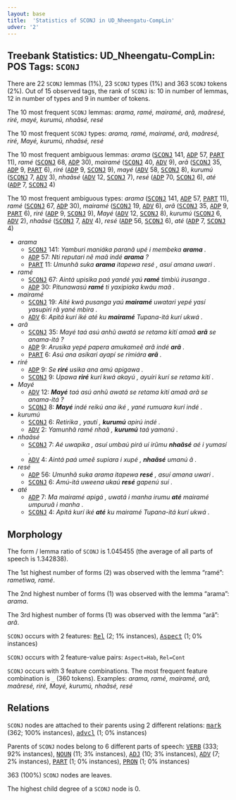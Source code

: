 ```yaml
---
layout: base
title:  'Statistics of SCONJ in UD_Nheengatu-CompLin'
udver: '2'
---
```


## Treebank Statistics: UD_Nheengatu-CompLin: POS Tags: `SCONJ`

There are 22 `SCONJ` lemmas (1%), 23 `SCONJ` types (1%) and 363 `SCONJ` tokens (2%).
Out of 15 observed tags, the rank of `SCONJ` is: 10 in number of lemmas, 12 in number of types and 9 in number of tokens.

The 10 most frequent `SCONJ` lemmas: <em>arama, ramé, mairamé, arã, maãresé, riré, mayé, kurumú, nhaãsé, resé</em>

The 10 most frequent `SCONJ` types:  <em>arama, ramé, mairamé, arã, maãresé, riré, Mayé, kurumú, nhaãsé, resé</em>

The 10 most frequent ambiguous lemmas: <em>arama</em> (<tt><a href="yrl_complin-pos-SCONJ.html">SCONJ</a></tt> 141, <tt><a href="yrl_complin-pos-ADP.html">ADP</a></tt> 57, <tt><a href="yrl_complin-pos-PART.html">PART</a></tt> 11), <em>ramé</em> (<tt><a href="yrl_complin-pos-SCONJ.html">SCONJ</a></tt> 68, <tt><a href="yrl_complin-pos-ADP.html">ADP</a></tt> 30), <em>mairamé</em> (<tt><a href="yrl_complin-pos-SCONJ.html">SCONJ</a></tt> 40, <tt><a href="yrl_complin-pos-ADV.html">ADV</a></tt> 9), <em>arã</em> (<tt><a href="yrl_complin-pos-SCONJ.html">SCONJ</a></tt> 35, <tt><a href="yrl_complin-pos-ADP.html">ADP</a></tt> 9, <tt><a href="yrl_complin-pos-PART.html">PART</a></tt> 6), <em>riré</em> (<tt><a href="yrl_complin-pos-ADP.html">ADP</a></tt> 9, <tt><a href="yrl_complin-pos-SCONJ.html">SCONJ</a></tt> 9), <em>mayé</em> (<tt><a href="yrl_complin-pos-ADV.html">ADV</a></tt> 58, <tt><a href="yrl_complin-pos-SCONJ.html">SCONJ</a></tt> 8), <em>kurumú</em> (<tt><a href="yrl_complin-pos-SCONJ.html">SCONJ</a></tt> 7, <tt><a href="yrl_complin-pos-ADV.html">ADV</a></tt> 3), <em>nhaãsé</em> (<tt><a href="yrl_complin-pos-ADV.html">ADV</a></tt> 12, <tt><a href="yrl_complin-pos-SCONJ.html">SCONJ</a></tt> 7), <em>resé</em> (<tt><a href="yrl_complin-pos-ADP.html">ADP</a></tt> 70, <tt><a href="yrl_complin-pos-SCONJ.html">SCONJ</a></tt> 6), <em>até</em> (<tt><a href="yrl_complin-pos-ADP.html">ADP</a></tt> 7, <tt><a href="yrl_complin-pos-SCONJ.html">SCONJ</a></tt> 4)

The 10 most frequent ambiguous types:  <em>arama</em> (<tt><a href="yrl_complin-pos-SCONJ.html">SCONJ</a></tt> 141, <tt><a href="yrl_complin-pos-ADP.html">ADP</a></tt> 57, <tt><a href="yrl_complin-pos-PART.html">PART</a></tt> 11), <em>ramé</em> (<tt><a href="yrl_complin-pos-SCONJ.html">SCONJ</a></tt> 67, <tt><a href="yrl_complin-pos-ADP.html">ADP</a></tt> 30), <em>mairamé</em> (<tt><a href="yrl_complin-pos-SCONJ.html">SCONJ</a></tt> 19, <tt><a href="yrl_complin-pos-ADV.html">ADV</a></tt> 6), <em>arã</em> (<tt><a href="yrl_complin-pos-SCONJ.html">SCONJ</a></tt> 35, <tt><a href="yrl_complin-pos-ADP.html">ADP</a></tt> 9, <tt><a href="yrl_complin-pos-PART.html">PART</a></tt> 6), <em>riré</em> (<tt><a href="yrl_complin-pos-ADP.html">ADP</a></tt> 9, <tt><a href="yrl_complin-pos-SCONJ.html">SCONJ</a></tt> 9), <em>Mayé</em> (<tt><a href="yrl_complin-pos-ADV.html">ADV</a></tt> 12, <tt><a href="yrl_complin-pos-SCONJ.html">SCONJ</a></tt> 8), <em>kurumú</em> (<tt><a href="yrl_complin-pos-SCONJ.html">SCONJ</a></tt> 6, <tt><a href="yrl_complin-pos-ADV.html">ADV</a></tt> 2), <em>nhaãsé</em> (<tt><a href="yrl_complin-pos-SCONJ.html">SCONJ</a></tt> 7, <tt><a href="yrl_complin-pos-ADV.html">ADV</a></tt> 4), <em>resé</em> (<tt><a href="yrl_complin-pos-ADP.html">ADP</a></tt> 56, <tt><a href="yrl_complin-pos-SCONJ.html">SCONJ</a></tt> 6), <em>até</em> (<tt><a href="yrl_complin-pos-ADP.html">ADP</a></tt> 7, <tt><a href="yrl_complin-pos-SCONJ.html">SCONJ</a></tt> 4)


* <em>arama</em>
  * <tt><a href="yrl_complin-pos-SCONJ.html">SCONJ</a></tt> 141: <em>Yamburi maniáka paranã upé i membeka <b>arama</b> .</em>
  * <tt><a href="yrl_complin-pos-ADP.html">ADP</a></tt> 57: <em>Nti reputari nẽ maã indé <b>arama</b> ?</em>
  * <tt><a href="yrl_complin-pos-PART.html">PART</a></tt> 11: <em>Umunhã suka <b>arama</b> itapewa resé , asuí amana uwari .</em>
* <em>ramé</em>
  * <tt><a href="yrl_complin-pos-SCONJ.html">SCONJ</a></tt> 67: <em>Aintá upisika paá yandé yaú <b>ramé</b> timbiú irusanga .</em>
  * <tt><a href="yrl_complin-pos-ADP.html">ADP</a></tt> 30: <em>Pitunawasú <b>ramé</b> ti yaxipiaka kwáu maã .</em>
* <em>mairamé</em>
  * <tt><a href="yrl_complin-pos-SCONJ.html">SCONJ</a></tt> 19: <em>Aité kwá pusanga yaú <b>mairamé</b> uwatari yepé yasí yasupiri rã yané mbira .</em>
  * <tt><a href="yrl_complin-pos-ADV.html">ADV</a></tt> 6: <em>Apitá kurí iké até ku <b>mairamé</b> Tupana-itá kurí ukwá .</em>
* <em>arã</em>
  * <tt><a href="yrl_complin-pos-SCONJ.html">SCONJ</a></tt> 35: <em>Mayé taá asú anhũ awatá se retama kití amaã <b>arã</b> se anama-itá ?</em>
  * <tt><a href="yrl_complin-pos-ADP.html">ADP</a></tt> 9: <em>Arusika yepé papera amukameẽ arã indé <b>arã</b> .</em>
  * <tt><a href="yrl_complin-pos-PART.html">PART</a></tt> 6: <em>Asú ana asikari ayapí se rimiára <b>arã</b> .</em>
* <em>riré</em>
  * <tt><a href="yrl_complin-pos-ADP.html">ADP</a></tt> 9: <em>Se <b>riré</b> usika ana amú apigawa .</em>
  * <tt><a href="yrl_complin-pos-SCONJ.html">SCONJ</a></tt> 9: <em>Upawa <b>riré</b> kurí kwá akayú , ayuíri kurí se retama kití .</em>
* <em>Mayé</em>
  * <tt><a href="yrl_complin-pos-ADV.html">ADV</a></tt> 12: <em><b>Mayé</b> taá asú anhũ awatá se retama kití amaã arã se anama-itá ?</em>
  * <tt><a href="yrl_complin-pos-SCONJ.html">SCONJ</a></tt> 8: <em><b>Mayé</b> indé reikú ana iké , yané rumuara kurí indé .</em>
* <em>kurumú</em>
  * <tt><a href="yrl_complin-pos-SCONJ.html">SCONJ</a></tt> 6: <em>Retirika , yautí , <b>kurumú</b> apirú indé .</em>
  * <tt><a href="yrl_complin-pos-ADV.html">ADV</a></tt> 2: <em>Yamunhã ramé nhaã , <b>kurumú</b> taá yamanú .</em>
* <em>nhaãsé</em>
  * <tt><a href="yrl_complin-pos-SCONJ.html">SCONJ</a></tt> 7: <em>Aé uwapika , asuí umbaú pirá uí irũmu <b>nhaãsé</b> aé i yumasí .</em>
  * <tt><a href="yrl_complin-pos-ADV.html">ADV</a></tt> 4: <em>Aintá paá umeẽ supiara i xupé , <b>nhaãsé</b> umanú ã .</em>
* <em>resé</em>
  * <tt><a href="yrl_complin-pos-ADP.html">ADP</a></tt> 56: <em>Umunhã suka arama itapewa <b>resé</b> , asuí amana uwari .</em>
  * <tt><a href="yrl_complin-pos-SCONJ.html">SCONJ</a></tt> 6: <em>Amú-itá uweena ukaú <b>resé</b> gapenú suí .</em>
* <em>até</em>
  * <tt><a href="yrl_complin-pos-ADP.html">ADP</a></tt> 7: <em>Ma mairamé apigá , uwatá i manha irumu <b>até</b> mairamé umpuruã i manha .</em>
  * <tt><a href="yrl_complin-pos-SCONJ.html">SCONJ</a></tt> 4: <em>Apitá kurí iké <b>até</b> ku mairamé Tupana-itá kurí ukwá .</em>

## Morphology

The form / lemma ratio of `SCONJ` is 1.045455 (the average of all parts of speech is 1.342838).

The 1st highest number of forms (2) was observed with the lemma “ramé”: <em>rametiwa, ramé</em>.

The 2nd highest number of forms (1) was observed with the lemma “arama”: <em>arama</em>.

The 3rd highest number of forms (1) was observed with the lemma “arã”: <em>arã</em>.

`SCONJ` occurs with 2 features: <tt><a href="yrl_complin-feat-Rel.html">Rel</a></tt> (2; 1% instances), <tt><a href="yrl_complin-feat-Aspect.html">Aspect</a></tt> (1; 0% instances)

`SCONJ` occurs with 2 feature-value pairs: `Aspect=Hab`, `Rel=Cont`

`SCONJ` occurs with 3 feature combinations.
The most frequent feature combination is `_` (360 tokens).
Examples: <em>arama, ramé, mairamé, arã, maãresé, riré, Mayé, kurumú, nhaãsé, resé</em>


## Relations

`SCONJ` nodes are attached to their parents using 2 different relations: <tt><a href="yrl_complin-dep-mark.html">mark</a></tt> (362; 100% instances), <tt><a href="yrl_complin-dep-advcl.html">advcl</a></tt> (1; 0% instances)

Parents of `SCONJ` nodes belong to 6 different parts of speech: <tt><a href="yrl_complin-pos-VERB.html">VERB</a></tt> (333; 92% instances), <tt><a href="yrl_complin-pos-NOUN.html">NOUN</a></tt> (11; 3% instances), <tt><a href="yrl_complin-pos-ADJ.html">ADJ</a></tt> (10; 3% instances), <tt><a href="yrl_complin-pos-ADV.html">ADV</a></tt> (7; 2% instances), <tt><a href="yrl_complin-pos-PART.html">PART</a></tt> (1; 0% instances), <tt><a href="yrl_complin-pos-PRON.html">PRON</a></tt> (1; 0% instances)

363 (100%) `SCONJ` nodes are leaves.

The highest child degree of a `SCONJ` node is 0.

